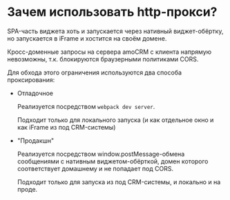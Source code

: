 # Зачем использовать http-прокси?

SPA-часть виджета хоть и запускается через нативный виджет-обёртку, но запускается в iFrame и хостится на своём домене.

Кросс-доменные запросы на сервера amoCRM с клиента напрямую невозможны, т.к. блокируются браузерными политиками CORS.

Для обхода этого ограничения используются два способа проксирования:

- Отладочное

  Реализуется посредством `webpack dev server`.

  Подходит только для локального запуска (и как отдельное окно и как iFrame из под CRM-системы)

- "Продакшн"

  Реализуется посредством window.postMessage-обмена сообщениями с нативным виджетом-обёрткой, домен которого соответствует домашнему и не попадает под CORS.

  Подходит только для запуска из под CRM-системы, и локально и на проде.
